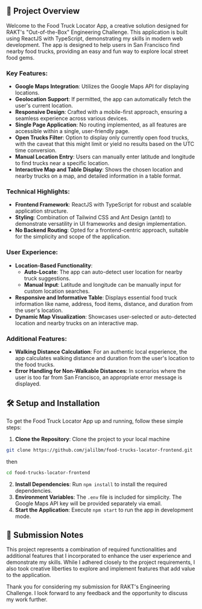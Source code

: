 ## 🚀 Project Overview

Welcome to the Food Truck Locator App, a creative solution designed for RAKT's "Out-of-the-Box" Engineering Challenge. This application is built using ReactJS with TypeScript, demonstrating my skills in modern web development. The app is designed to help users in San Francisco find nearby food trucks, providing an easy and fun way to explore local street food gems.

### Key Features:

- **Google Maps Integration**: Utilizes the Google Maps API for displaying locations.
- **Geolocation Support**: If permitted, the app can automatically fetch the user's current location.
- **Responsive Design**: Crafted with a mobile-first approach, ensuring a seamless experience across various devices.
- **Single Page Application**: No routing implemented, as all features are accessible within a single, user-friendly page.
- **Open Trucks Filter**: Option to display only currently open food trucks, with the caveat that this might limit or yield no results based on the UTC time conversion.
- **Manual Location Entry**: Users can manually enter latitude and longitude to find trucks near a specific location.
- **Interactive Map and Table Display**: Shows the chosen location and nearby trucks on a map, and detailed information in a table format.

### Technical Highlights:

- **Frontend Framework**: ReactJS with TypeScript for robust and scalable application structure.
- **Styling**: Combination of Tailwind CSS and Ant Design (antd) to demonstrate versatility in UI frameworks and design implementation.
- **No Backend Routing**: Opted for a frontend-centric approach, suitable for the simplicity and scope of the application.

### User Experience:

- **Location-Based Functionality**:
  - **Auto-Locate**: The app can auto-detect user location for nearby truck suggestions.
  - **Manual Input**: Latitude and longitude can be manually input for custom location searches.
- **Responsive and Informative Table**: Displays essential food truck information like name, address, food items, distance, and duration from the user's location.
- **Dynamic Map Visualization**: Showcases user-selected or auto-detected location and nearby trucks on an interactive map.

### Additional Features:

- **Walking Distance Calculation**: For an authentic local experience, the app calculates walking distance and duration from the user's location to the food trucks.
- **Error Handling for Non-Walkable Distances**: In scenarios where the user is too far from San Francisco, an appropriate error message is displayed.

## 🛠 Setup and Installation

To get the Food Truck Locator App up and running, follow these simple steps:

1.  **Clone the Repository**: Clone the project to your local machine

```bash
git clone https://github.com/jalilbm/food-trucks-locator-frontend.git
```

then

```bash
cd food-trucks-locator-frontend
```

2.  **Install Dependencies**: Run `npm install` to install the required dependencies.
3.  **Environment Variables**: The `.env` file is included for simplicity. The Google Maps API key will be provided separately via email.
4.  **Start the Application**: Execute `npm start` to run the app in development mode.

## 💌 Submission Notes

This project represents a combination of required functionalities and additional features that I incorporated to enhance the user experience and demonstrate my skills. While I adhered closely to the project requirements, I also took creative liberties to explore and implement features that add value to the application.

Thank you for considering my submission for RAKT's Engineering Challenge. I look forward to any feedback and the opportunity to discuss my work further.

